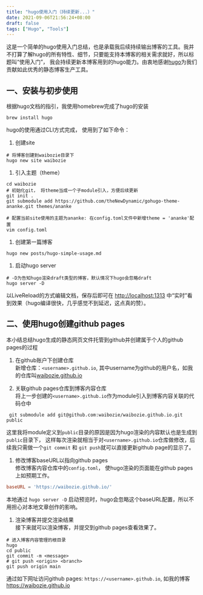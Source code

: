 ```yaml
---
title: "hugo使用入门（持续更新...）"
date: 2021-09-06T21:56:24+08:00
draft: false
tags: ["Hugo", "Tools"]
---
```


这是一个简单的hugo使用入门总结，也是承载我后续持续输出博客的工具。我并不打算了解hugo的所有特性、细节，只要能支持本博客的相关需求就好，所以标题叫“使用入门”， 我会持续更新本博客用到的hugo能力。由衷地感谢[hugo](https://gohugo.io/)为我们贡献如此优秀的静态博客生产工具。

## 一、安装与初步使用

根据hugo文档的指引，我使用homebrew完成了hugo的安装

``` shell
brew install hugo
```

hugo的使用通过CLI方式完成， 使用到了如下命令：

1. 创建site

``` shell
# 将博客创建到waibozie目录下
hugo new site waibozie
```

1. 引入主题（theme）

```shell
cd waibozie
# 初始化git， 将theme当成一个子module引入，方便后续更新
git init .
git submodule add https://github.com/theNewDynamic/gohugo-theme-ananke.git themes/ananke

# 配置当前site使用的主题为ananke: 在config.toml文件中新增theme = 'ananke'配置
vim config.toml
```

1. 创建第一篇博客

```shell
hugo new posts/hugo-simple-usage.md
```

1. 启动hugo server

```shell
# -D为告知hugo渲染draft类型的博客，默认情况下hugo会忽略draft
hugo server -D
```

以LiveReload的方式编辑文档，保存后即可在 <http://localhost:1313> 中“实时”看到效果（hugo编译很快，几乎感觉不到延迟，这点真的赞）。

## 二、使用hugo创建github pages

本小结总结hugo生成的静态网页文件托管到github并创建属于个人的github pages的过程

1. 在github账户下创建仓库  
新增仓库：`<username>.github.io`, 其中username为github的用户名，如我的仓库叫[waibozie.github.io](https://github.com/waibozie/waibozie.github.io)

1. 关联github pages仓库到博客内容仓库  
将上一步创建的`<username>.github.io`作为module引入到博客内容关联的代码仓中

```shell
 git submodule add git@github.com:waibozie/waibozie.github.io.git public
```

这里我将module定义到`public`目录的原因是因为hugo渲染的内容默认也是生成到`public`目录下， 这样每次渲染就相当于对`<username>.github.io`仓库做修改，后续我只需做一个`git commit` 和 `git push`就可以直接更新github page的显示了。

1. 修改博客baseURL以指向github pages  
修改博客内容仓库中的`config.toml`， 使hugo渲染的页面能在github pages上如预期工作。

```toml
baseURL = 'https://waibozie.github.io/'
```

本地通过 `hugo server -D` 启动预览时，hugo会忽略这个baseURL配置，所以不用担心对本地文章创作的影响。

1. 渲染博客并提交渲染结果  
接下来就可以渲染博客，并提交到github pages查看效果了。

```shell
# 进入博客内容管理的根目录 
hugo
cd public
git commit -m <message>
# git push <origin> <branch>
git push origin main
```

 通过如下网址访问github pages: `https://<username>.github.io`, 如我的博客<https://waibozie.github.io>
